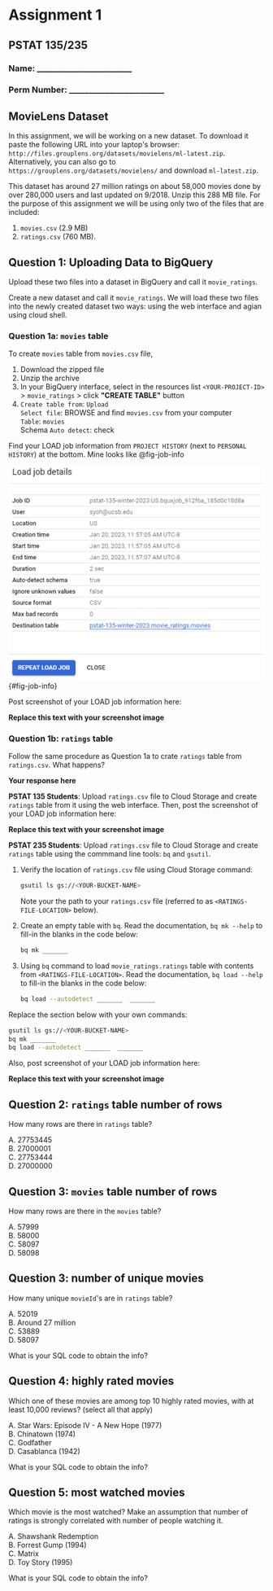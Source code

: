 # Assignment 1
## PSTAT 135/235

### Name: ________________________
### Perm Number: ________________________


## MovieLens Dataset

In this assignment, we will be working on a new dataset. To download it paste the following URL into your laptop's browser: `http://files.grouplens.org/datasets/movielens/ml-latest.zip`. Alternatively, you can also go to `https://grouplens.org/datasets/movielens/` and download `ml-latest.zip`.

This dataset has around 27 million ratings on about 58,000 movies done by over 280,000 users and last updated on 9/2018. Unzip this 288 MB file. For the purpose of this assignment we will be using only two of the files that are included: 

1. `movies.csv` (2.9 MB) 
2. `ratings.csv` (760 MB).

## Question 1: Uploading Data to BigQuery

Upload these two files into a dataset in BigQuery and call it `movie_ratings`. 

Create a new dataset and call it `movie_ratings`. We will load these two files into the newly created dataset two ways: using the web interface and agian using cloud shell.

### Question 1a: `movies` table 

To create `movies` table from `movies.csv` file,

1. Download the zipped file
2. Unzip the archive
3. In your BigQuery interface, select in the resources list `<YOUR-PROJECT-ID>` > `movie_ratings` > click **"CREATE TABLE"** button
4. `Create table from`: `Upload`  
    `Select file`: BROWSE and find `movies.csv` from your computer  
    `Table`: `movies`  
    Schema `Auto detect`: check  

Find your LOAD job information from `PROJECT HISTORY` (next to `PERSONAL HISTORY`) at the bottom. Mine looks like @fig-job-info

![load-job-info](images/load-job.png){#fig-job-info}

Post screenshot of your LOAD job information here:

**Replace this text with your screenshot image**

### Question 1b: `ratings` table

Follow the same procedure as Question 1a to crate `ratings` table from `ratings.csv`. What happens?

**Your response here**

**PSTAT 135 Students**: Upload `ratings.csv` file to Cloud Storage and create `ratings` table from it using the web interface. Then, post the screenshot of your LOAD job information here:

**Replace this text with your screenshot image**

**PSTAT 235 Students**: Upload `ratings.csv` file to Cloud Storage and create `ratings` table using the commmand line tools: `bq` and `gsutil`.

1. Verify the location of `ratings.csv` file using Cloud Storage command:  

    ```bash
    gsutil ls gs://<YOUR-BUCKET-NAME>
    ```
    Note your the path to your `ratings.csv` file (referred to as `<RATINGS-FILE-LOCATION>` below).
2. Create an empty table with `bq`. Read the documentation, `bq mk --help` to fill-in the blanks in the code below:

    ```bash
    bq mk _______
    ```
3. Using `bq` command to load `movie_ratings.ratings` table with contents from  `<RATINGS-FILE-LOCATION>`. Read the documentation, `bq load --help` to fill-in the blanks in the code below:

    ```bash
    bq load --autodetect _______  _______
    ```

Replace the section below with your own commands:
```bash
gsutil ls gs://<YOUR-BUCKET-NAME>
bq mk _______
bq load --autodetect _______  _______
```

Also, post screenshot of your LOAD job information here:

**Replace this text with your screenshot image**


## Question 2: `ratings` table number of rows

How many rows are there in `ratings` table?

A. 27753445  
B. 27000001  
C. 27753444  
D. 27000000  

## Question 3: `movies` table number of rows

How many rows are there in the `movies` table?

A. 57999  
B. 58000  
C. 58097  
D. 58098  

## Question 3: number of unique movies

How many unique `movieId`'s are in `ratings` table?

A. 52019  
B. Around 27 million  
C. 53889  
D. 58097  

What is your SQL code to obtain the info?

## Question 4: highly rated movies

Which one of these movies are among top 10 highly rated movies, with at least
10,000 reviews? (select all that apply)

A. Star Wars: Episode IV - A New Hope (1977)  
B. Chinatown (1974)  
C. Godfather  
D. Casablanca (1942)  

What is your SQL code to obtain the info?

## Question 5: most watched movies

Which movie is the most watched? Make an assumption that number of ratings is
strongly correlated with number of people watching it.

A. Shawshank Redemption  
B. Forrest Gump (1994)  
C. Matrix  
D. Toy Story (1995)  

What is your SQL code to obtain the info?